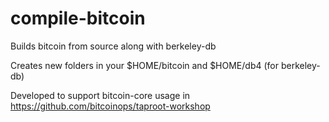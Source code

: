 # compile-bitcoin

Builds bitcoin from source along with berkeley-db

Creates new folders in your $HOME/bitcoin and $HOME/db4 (for berkeley-db)

Developed to support bitcoin-core usage in https://github.com/bitcoinops/taproot-workshop
